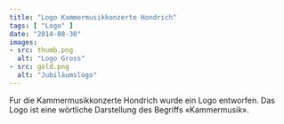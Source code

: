 ```yaml
---
title: "Logo Kammermusikkonzerte Hondrich"
tags: [ "Logo" ]
date: "2014-08-30"
images:
- src: thumb.png
  alt: "Logo Gross"
- src: gold.png
  alt: "Jubiläumslogo"
---
```


Fur die Kammermusikkonzerte Hondrich wurde ein Logo entworfen. Das Logo ist eine
wörtliche Darstellung des Begriffs «Kammermusik».
